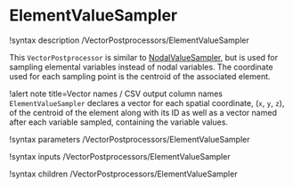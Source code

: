 # ElementValueSampler

!syntax description /VectorPostprocessors/ElementValueSampler

This `VectorPostprocessor` is similar to [NodalValueSampler](NodalValueSampler.md),
but is used for sampling elemental variables instead of nodal variables. The
coordinate used for each sampling point is the centroid of the associated
element.

!alert note title=Vector names / CSV output column names
`ElementValueSampler` declares a vector for each spatial coordinate, (`x`, `y`, `z`), of the centroid of the element
along with its ID as well as a vector named after each variable sampled, containing the variable values.

!syntax parameters /VectorPostprocessors/ElementValueSampler

!syntax inputs /VectorPostprocessors/ElementValueSampler

!syntax children /VectorPostprocessors/ElementValueSampler
